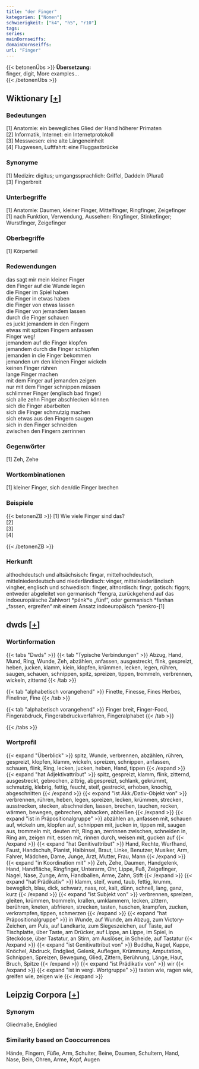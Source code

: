 ```yaml
---
title: "der Finger"
kategorien: ["Nomen"]
schwierigkeit: ["k4", "h5", "r10"]
tags:
series:
mainDornseiffs:
domainDornseiffs:
url: "Finger"
---
```


{{< betonenÜbs >}}
**Übersetzung:**  
finger, digit, More examples...  
{{< /betonenÜbs >}}

## Wiktionary [[+](https://de.wiktionary.org/wiki/Finger)]

### Bedeutungen
[1] Anatomie: ein bewegliches Glied der Hand höherer Primaten  
[2] Informatik, Internet: ein Internetprotokoll  
[3] Messwesen: eine alte Längeneinheit  
[4] Flugwesen, Luftfahrt: eine Fluggastbrücke  

### Synonyme
[1] Medizin: digitus; umgangssprachlich: Griffel, Daddeln (Plural)  
[3] Fingerbreit  

### Unterbegriffe
[1] Anatomie: Daumen, kleiner Finger, Mittelfinger, Ringfinger, Zeigefinger  
[1] nach Funktion, Verwendung, Aussehen: Ringfinger, Stinkefinger; Wurstfinger, Zeigefinger  

### Oberbegriffe
[1] Körperteil  

### Redewendungen
das sagt mir mein kleiner Finger  
den Finger auf die Wunde legen  
die Finger im Spiel haben  
die Finger in etwas haben  
die Finger von etwas lassen  
die Finger von jemandem lassen  
durch die Finger schauen  
es juckt jemandem in den Fingern  
etwas mit spitzen Fingern anfassen  
Finger weg!  
jemandem auf die Finger klopfen  
jemandem durch die Finger schlüpfen  
jemanden in die Finger bekommen  
jemanden um den kleinen Finger wickeln  
keinen Finger rühren  
lange Finger machen  
mit dem Finger auf jemanden zeigen  
nur mit dem Finger schnippen müssen  
schlimmer Finger (englisch bad finger)  
sich alle zehn Finger abschlecken können  
sich die Finger abarbeiten  
sich die Finger schmutzig machen  
sich etwas aus den Fingern saugen  
sich in den Finger schneiden  
zwischen den Fingern zerrinnen  

### Gegenwörter
[1] Zeh, Zehe  

### Wortkombinationen
[1] kleiner Finger, sich den/die Finger brechen  

### Beispiele
{{< betonenZB >}}
[1] Wie viele Finger sind das?  
[2]  
[3]  
[4]  

{{< /betonenZB >}}
### Herkunft
althochdeutsch und altsächsisch: fingar, mittelhochdeutsch, mittelniederdeutsch und niederländisch: vinger, mittelniederländisch vingher, englisch und schwedisch: finger, altnordisch: fingr, gotisch: figgrs; entweder abgeleitet von germanisch *fengra, zurückgehend auf das indoeuropäische Zahlwort *pénkʷe „fünf“, oder germanisch *fanhan „fassen, ergreifen“ mit einem Ansatz indoeuropäisch *penkro-[1]  



## dwds [[+](https://www.dwds.de/wb/Finger)]

### Wortinformation
{{< tabs "Dwds" >}}
{{< tab "Typische Verbindungen" >}}
Abzug, Hand, Mund, Ring, Wunde, Zeh, abzählen, anfassen, ausgestreckt, flink, gespreizt, heben, jucken, klamm, klein, klopfen, krümmen, lecken, legen, rühren, saugen, schauen, schnippen, spitz, spreizen, tippen, trommeln, verbrennen, wickeln, zitternd
{{< /tab >}}

{{< tab "alphabetisch vorangehend" >}}
Finette, Finesse, Fines Herbes, Fineliner, Fine
{{< /tab >}}

{{< tab "alphabetisch vorangehend" >}}
Finger breit, Finger-Food, Fingerabdruck, Fingerabdruckverfahren, Fingeralphabet
{{< /tab >}}

{{< /tabs >}}

### Wortprofil
{{< expand "Überblick" >}} spitz, Wunde, verbrennen, abzählen, rühren, gespreizt, klopfen, klamm, wickeln, spreizen, schnippen, anfassen, schauen, flink, Ring, lecken, jucken, heben, Hand, tippen {{< /expand >}}
{{< expand "hat Adjektivattribut" >}} spitz, gespreizt, klamm, flink, zitternd, ausgestreckt, gebrochen, zittrig, abgespreizt, schlank, gekrümmt, schmutzig, klebrig, fettig, feucht, steif, gestreckt, erhoben, knochig, abgeschnitten {{< /expand >}}
{{< expand "ist Akk./Dativ-Objekt von" >}} verbrennen, rühren, heben, legen, spreizen, lecken, krümmen, strecken, ausstrecken, stecken, abschneiden, lassen, brechen, tauchen, recken, wärmen, bewegen, gebrechen, abhacken, abbeißen {{< /expand >}}
{{< expand "ist in Präpositionalgruppe" >}} abzählen an, anfassen mit, schauen auf, wickeln um, klopfen auf, schnippen mit, jucken in, tippen mit, saugen aus, trommeln mit, deuten mit, Ring an, zerrinnen zwischen, schneiden in, Ring am, zeigen mit, essen mit, rinnen durch, weisen mit, gucken auf {{< /expand >}}
{{< expand "hat Genitivattribut" >}} Hand, Rechte, Wurfhand, Faust, Handschuh, Pianist, Halbinsel, Braut, Linke, Benutzer, Musiker, Arm, Fahrer, Mädchen, Dame, Junge, Arzt, Mutter, Frau, Mann {{< /expand >}}
{{< expand "in Koordination mit" >}} Zeh, Zehe, Daumen, Handgelenk, Hand, Handfläche, Ringfinger, Unterarm, Ohr, Lippe, Fuß, Zeigefinger, Nagel, Nase, Zunge, Arm, Handballen, Arme, Zahn, Stift {{< /expand >}}
{{< expand "hat Prädikativ" >}} klamm, steif, wund, taub, fettig, krumm, beweglich, blau, dick, schwarz, nass, rot, kalt, dünn, schnell, lang, ganz, kurz {{< /expand >}}
{{< expand "ist Subjekt von" >}} verbrennen, spreizen, gleiten, krümmen, trommeln, krallen, umklammern, lecken, zittern, berühren, kneten, abfrieren, strecken, tasten, huschen, krampfen, zucken, verkrampfen, tippen, schmerzen {{< /expand >}}
{{< expand "hat Präpositionalgruppe" >}} in Wunde, auf Wunde, am Abzug, zum Victory-Zeichen, am Puls, auf Landkarte, zum Siegeszeichen, auf Taste, auf Tischplatte, über Taste, am Drücker, auf Lippe, an Lippe, im Spiel, in Steckdose, über Tastatur, an Stirn, am Auslöser, in Scheide, auf Tastatur {{< /expand >}}
{{< expand "ist Genitivattribut von" >}} Buddha, Nagel, Kuppe, Knöchel, Abdruck, Endglied, Gelenk, Auflegen, Krümmung, Amputation, Schnippen, Spreizen, Bewegung, Glied, Zittern, Berührung, Länge, Haut, Bruch, Spitze {{< /expand >}}
{{< expand "ist Prädikativ von" >}} wir {{< /expand >}}
{{< expand "ist in vergl. Wortgruppe" >}} tasten wie, ragen wie, greifen wie, zeigen wie {{< /expand >}}

## Leipzig Corpora [[+](https://corpora.uni-leipzig.de/en/res?word=Finger&corpusId=deu_newscrawl-public_2018)]


### Synonym
Gliedmaße, Endglied


### Similarity based on Cooccurrences
Hände, Fingern, Füße, Arm, Schulter, Beine, Daumen, Schultern, Hand, Nase, Bein, Ohren, Arme, Kopf, Augen


